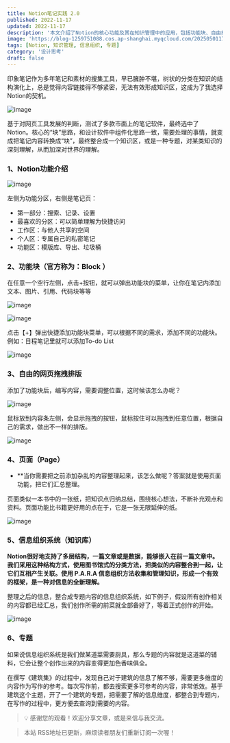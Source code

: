 ```yaml
---
title: Notion笔记实践 2.0
published: 2022-11-17
updated: 2022-11-17
description: '本文介绍了Notion的核心功能及其在知识管理中的应用，包括功能块、自由排版、页面和信息组织系统等。'
image: 'https://blog-1259751088.cos.ap-shanghai.myqcloud.com/20250501174207263.png?imageSlim'
tags: [Notion, 知识管理, 信息组织, 专题]
category: '设计思考'
draft: false
---
```


印象笔记作为多年笔记和素材的搜集工具，早已臃肿不堪，树状的分类在知识的结构演化上，总是觉得内容链接得不够紧密，无法有效形成知识区，这成为了我选择Notion的契机。

![image](https://blog-1259751088.cos.ap-shanghai.myqcloud.com/20201107144548.png)

基于对网页工具发展的判断，测试了多款市面上的笔记软件，最终选中了Notion。核心的“块”思路，和设计软件中组件化思路一致，需要处理的事情，就变成把笔记内容转换成“块”，最终整合成一个知识区，或是一种专题，对某类知识的深刻理解，从而加深对世界的理解。

### **1、Notion功能介绍**

![image](https://blog-1259751088.cos.ap-shanghai.myqcloud.com/uPic/UOVCPO.png)

左侧为功能分区，右侧是笔记页：

- 第一部分：搜索、记录、设置
- 最喜欢的分区：可以简单理解为快捷访问
- 工作区：与他人共享的空间
- 个人区：专属自己的私密笔记
- 功能区：模版库、导出、垃圾桶

### **2、功能块（官方称为：Block ）**

在任意一个空行左侧，点击+按钮，就可以弹出功能块的菜单，让你在笔记内添加文本、图片、引用、代码块等等

![image](https://blog-1259751088.cos.ap-shanghai.myqcloud.com/uPic/A1JMzy.png)

![image](https://blog-1259751088.cos.ap-shanghai.myqcloud.com/uPic/dmhqvv.png)

点击【+】弹出快捷添加功能块菜单，可以根据不同的需求，添加不同的功能块。例如：日程笔记里就可以添加To-do List

![image](https://blog-1259751088.cos.ap-shanghai.myqcloud.com/uPic/kgsArZ.png)

### **3、自由的网页拖拽排版**

添加了功能块后，编写内容，需要调整位置，这时候该怎么办呢？

![image](https://blog-1259751088.cos.ap-shanghai.myqcloud.com/uPic/STrhcb.png)

鼠标放到内容条左侧，会显示拖拽的按钮，鼠标按住可以拖拽到任意位置，根据自己的需求，做出不一样的排版。

![image](https://blog-1259751088.cos.ap-shanghai.myqcloud.com/uPic/7S82Gx.png)

### **4、页面（Page）**

- **当你需要把之前添加杂乱的内容整理起来，该怎么做呢？答案就是使用页面功能，把它们汇总整理。

页面类似一本书中的一张纸，把知识点归纳总结，围绕核心想法，不断补充观点和资料。页面功能比书籍更好用的点在于，它是一张无限延伸的纸。

![image](https://blog-1259751088.cos.ap-shanghai.myqcloud.com/uPic/P46IQu.png)

### 5、信息组织系统（知识库）

**Notion很好地支持了多层结构，一篇文章或是数据，能够嵌入在前一篇文章中。我们采用这种结构方式，使用图书馆式的分类方法，把类似的内容整合到一起，让它们互相产生关联。使用 P.A.R.A 信息组织方法收集和管理知识，形成一个有效的框架，是一种对信息的全新理解。**

整理之后的信息，整合成专题内容的信息组织系统，如下例子，假设所有创作相关的内容都已经汇总，我们创作所需的前菜就全部备好了，等着正式创作的开始。

![image](https://blog-1259751088.cos.ap-shanghai.myqcloud.com/uPic/UPRJBa.png)

### 6、专题

如果说信息组织系统是我们做某道菜需要厨具，那么专题的内容就是这道菜的辅料，它会让整个创作出来的内容变得更加色香味俱全。

在撰写《建筑集》的过程中，发现自己对于建筑的信息了解不够，需要更多维度的内容作为写作的参考。每次写作前，都去搜索更多可参考的内容，非常低效。基于建筑这个主题，开了一个建筑的专题，把需要了解的信息维度，都整合到专题内，在写作的过程中，更方便去查询到需要的内容。

>💡 感谢您的观看！欢迎分享文章，或是来信与我交流。

> 本站 RSS地址已更新，麻烦读者朋友们重新订阅一次喔！